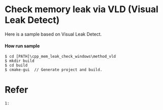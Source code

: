 # Check memory leak via VLD (Visual Leak Detect)

Here is a sample based on Visual Leak Detect.

#### How run sample

    $ cd [PATH]\cpp_mem_leak_check_windows\method_vld
    $ mkdir build
    $ cd build
    $ cmake-gui  // Generate project and build.

# Refer

    1: 
